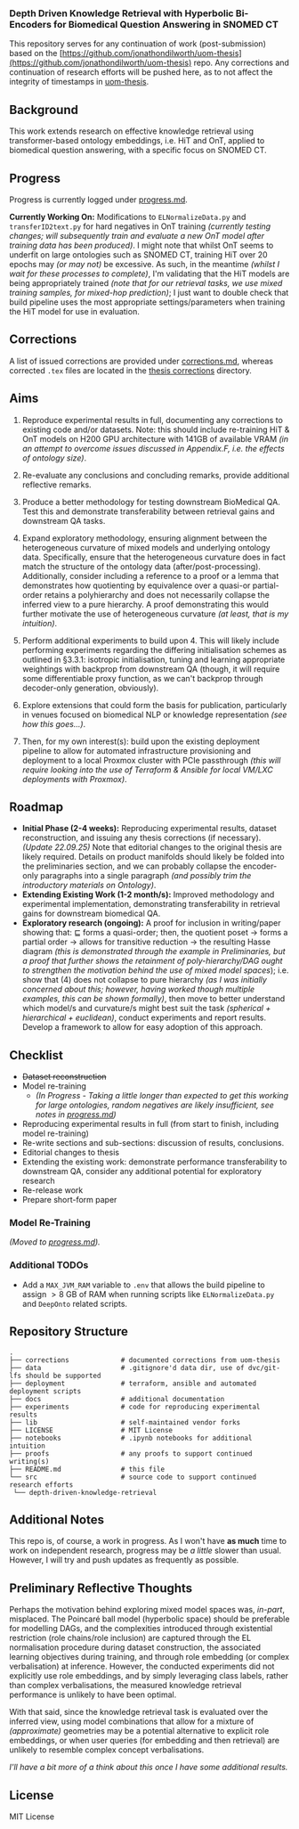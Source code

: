 ### Depth Driven Knowledge Retrieval with Hyperbolic Bi-Encoders for Biomedical Question Answering in SNOMED CT

This repository serves for any continuation of work (post-submission) based on the [https://github.com/jonathondilworth/uom-thesis](https://github.com/jonathondilworth/uom-thesis) repo. Any corrections and continuation of research efforts will be pushed here, as to not affect the integrity of timestamps in [uom-thesis](https://github.com/jonathondilworth/uom-thesis).

## Background

This work extends research on effective knowledge retrieval using transformer-based ontology embeddings, i.e. HiT and OnT, applied to biomedical question answering, with a specific focus on SNOMED CT.

## Progress

Progress is currently logged under [progress.md](./progress.md).

**Currently Working On:** Modifications to `ELNormalizeData.py` and `transferID2text.py` for hard negatives in OnT training *(currently testing changes; will subsequently train and evaluate a new OnT model after training data has been produced)*. I might note that whilst OnT seems to underfit on large ontologies such as SNOMED CT, training HiT over 20 epochs may *(or may not)* be excessive. As such, in the meantime *(whilst I wait for these processes to complete)*, I'm validating that the HiT models are being appropriately trained *(note that for our retrieval tasks, we use mixed training samples, for mixed-hop prediction)*; I just want to double check that build pipeline uses the most appropriate settings/parameters when training the HiT model for use in evaluation.

## Corrections

A list of issued corrections are provided under [corrections.md](./corrections/corrections.md), whereas corrected `.tex` files are located in the [thesis corrections](./corrections/thesis/) directory.

## Aims

1. Reproduce experimental results in full, documenting any corrections to existing code and/or datasets. Note: this should include re-training HiT & OnT models on H200 GPU architecture with 141GB of available VRAM *(in an attempt to overcome issues discussed in Appendix.F, i.e. the effects of ontology size)*.

2. Re-evaluate any conclusions and concluding remarks, provide additional reflective remarks.

3. Produce a better methodology for testing downstream BioMedical QA. Test this and demonstrate transferability between retrieval gains and downstream QA tasks.

4. Expand exploratory methodology, ensuring alignment between the heterogeneous curvature of mixed models and underlying ontology data. Specifically, ensure that the heterogeneous curvature does in fact match the structure of the ontology data (after/post-processing). Additionally, consider including a reference to a proof or a lemma that demonstrates how quotienting by equivalence over a quasi-or partial-order retains a polyhierarchy and does not necessarily collapse the inferred view to a pure hierarchy. A proof demonstrating this would further motivate the use of heterogeneous curvature *(at least, that is my intuition)*.

5. Perform additional experiments to build upon 4. This will likely include performing experiments regarding the differing initialisation schemes as outlined in §3.3.1: isotropic initialisation, tuning and learning appropriate weightings with backprop from downstream QA (though, it will require some differentiable proxy function, as we can't backprop through decoder-only generation, obviously).

6. Explore extensions that could form the basis for publication, particularly in venues focused on biomedical NLP or knowledge representation *(see how this goes...)*.

7. Then, for my own interest(s): build upon the existing deployment pipeline to allow for automated infrastructure provisioning and deployment to a local Proxmox cluster with PCIe passthrough *(this will require looking into the use of Terraform & Ansible for local VM/LXC deployments with Proxmox)*.

## Roadmap

- **Initial Phase (2-4 weeks):** Reproducing experimental results, dataset reconstruction, and issuing any thesis corrections (if necessary). *(Update 22.09.25)* Note that editorial changes to the original thesis are likely required. Details on product manifolds should likely be folded into the preliminaries section, and we can probably collapse the encoder-only paragraphs into a single paragraph *(and possibly trim the introductory materials on Ontology)*.
- **Extending Existing Work (1-2 month/s):** Improved methodology and experimental implementation, demonstrating transferability in retrieval gains for downstream biomedical QA.
- **Exploratory research (ongoing):** A proof for inclusion in writing/paper showing that: $\sqsubseteq$ forms a quasi-order; then, the quotient poset $\rightarrow$ forms a partial order $\rightarrow$ allows for transitive reduction $\rightarrow$ the resulting Hasse diagram *(this is demonstrated through the example in Preliminaries, but a proof that further shows the retainment of poly-hierarchy/DAG ought to strengthen the motivation behind the use of mixed model spaces*); i.e. show that (4) does not collapse to pure hierarchy *(as I was initially concerned about this; however, having worked though multiple examples, this can be shown formally)*, then move to better understand which model/s and curvature/s might best suit the task *(spherical + hierarchical + euclidean)*, conduct experiments and report results. Develop a framework to allow for easy adoption of this approach.

## Checklist

* ~~Dataset reconstruction~~
* Model re-training 
    * *(In Progress - Taking a little longer than expected to get this working for large ontologies, random negatives are likely insufficient, see notes in [progress.md](./progress.md))*
* Reproducing experimental results in full (from start to finish, including model re-training)
* Re-write sections and sub-sections: discussion of results, conclusions.
* Editorial changes to thesis
* Extending the existing work: demonstrate performance transferability to downstream QA, consider any additional potential for exploratory research
* Re-release work
* Prepare short-form paper

### Model Re-Training

*(Moved to [progress.md](./progress.md)).*

### Additional TODOs

* Add a `MAX_JVM_RAM` variable to `.env` that allows the build pipeline to assign $>8$ GB of RAM when running scripts like `ELNormalizeData.py` and `DeepOnto` related scripts.

## Repository Structure

```
.
├── corrections             # documented corrections from uom-thesis
├── data                    # .gitignore'd data dir, use of dvc/git-lfs should be supported
├── deployment              # terraform, ansible and automated deployment scripts
├── docs                    # additional documentation
├── experiments             # code for reproducing experimental results
├── lib                     # self-maintained vendor forks
├── LICENSE                 # MIT License
├── notebooks               # .ipynb notebooks for additional intuition
├── proofs                  # any proofs to support continued writing(s)
├── README.md               # this file
└── src                     # source code to support continued research efforts
 └── depth-driven-knowledge-retrieval
```

## Additional Notes

This repo is, of course, a work in progress. As I won't have **as much** time to work on independent research, progress may be *a little* slower than usual. However, I will try and push updates as frequently as possible.

## Preliminary Reflective Thoughts

Perhaps the motivation behind exploring mixed model spaces was, *in-part*, misplaced. The Poincaré ball model (hyperbolic space) should be preferable for modelling DAGs, and the complexities introduced through existential restriction (role chains/role inclusion) are captured through the EL normalisation procedure during dataset construction, the associated learning objectives during training, and through role embedding (or complex verbalisation) at inference. However, the conducted experiments did not explicitly use role embeddings, and by simply leveraging class labels, rather than complex verbalisations, the measured knowledge retrieval performance is unlikely to have been optimal.

With that said, since the knowledge retrieval task is evaluated over the inferred view, using model combinations that allow for a mixture of *(approximate)* geometries may be a potential alternative to explicit role embeddings, or when user queries (for embedding and then retrieval) are unlikely to resemble complex concept verbalisations.

*I'll have a bit more of a think about this once I have some additional results.*

## License

MIT License